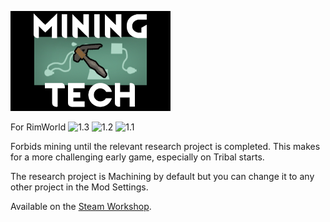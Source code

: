 ![Mining Tech logo](About/Preview.png)

For RimWorld
![1.3](https://img.shields.io/badge/1.3-brightgreen.svg)
![1.2](https://img.shields.io/badge/1.2-brightgreen.svg)
![1.1](https://img.shields.io/badge/1.1-brightgreen.svg)

Forbids mining until the relevant research project is completed. This makes for a more challenging early game, especially on Tribal starts.

The research project is Machining by default but you can change it to any other project in the Mod Settings.

Available on the [Steam Workshop](http://steamcommunity.com/sharedfiles/filedetails/?id=1228375660).
